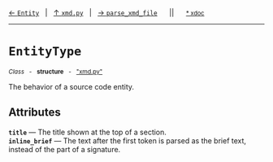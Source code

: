 [&#8592; `Entity`](xmd.py--entity.md)&nbsp;&nbsp;&nbsp;|&nbsp;&nbsp;&nbsp;[&#8593; `xmd.py`](xmd.py.md)&nbsp;&nbsp;&nbsp;|&nbsp;&nbsp;&nbsp;[&#8594; `parse_xmd_file`](xmd.py--parse_xmd_file.md)&nbsp;&nbsp;&nbsp;&nbsp;&nbsp;&nbsp;||&nbsp;&nbsp;&nbsp;&nbsp;&nbsp;&nbsp;<small>[\* xdoc](../xdoc/xmd.py.xmd#L52)</small>
***

# `EntityType`
<small>*Class* &nbsp; - &nbsp; **structure** &nbsp; - &nbsp; ["xmd.py"](../xmd.py)</small>  

The behavior of a source code entity.


## Attributes
**`title`** &#8213; The title shown at the top of a section.  
**`inline_brief`** &#8213; The text after the first token is parsed as the brief text, instead of the part of a signature.  
